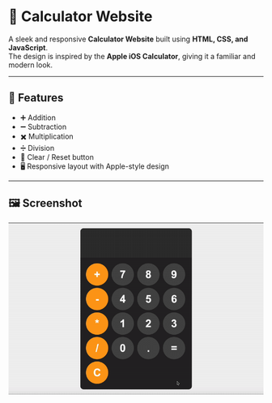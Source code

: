 # 🧮 Calculator Website  

A sleek and responsive **Calculator Website** built using **HTML, CSS, and JavaScript**.  
The design is inspired by the **Apple iOS Calculator**, giving it a familiar and modern look.  

---

## 🚀 Features  
- ➕ Addition  
- ➖ Subtraction  
- ✖️ Multiplication  
- ➗ Division  
- 🔄 Clear / Reset button  
- 🖥 Responsive layout with Apple-style design  

---

## 🖼️ Screenshot  
![Calculator Demo](https://github.com/ishita-wadhwa/js-calculator/blob/main/calculator%20gif.gif?raw=true.gif)
